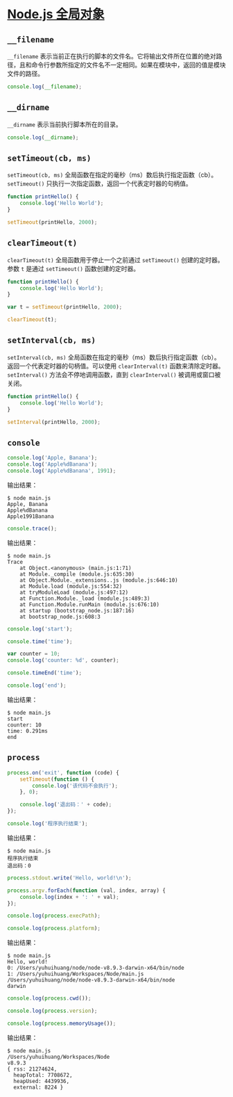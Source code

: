 # [Node.js 全局对象](http://www.runoob.com/nodejs/nodejs-global-object.html)

## `__filename`

`__filename` 表示当前正在执行的脚本的文件名。它将输出文件所在位置的绝对路径，且和命令行参数所指定的文件名不一定相同。如果在模块中，返回的值是模块文件的路径。

```javascript
console.log(__filename);
```

## `__dirname`

`__dirname` 表示当前执行脚本所在的目录。

```javascript
console.log(__dirname);
```

## `setTimeout(cb, ms)`

`setTimeout(cb, ms)` 全局函数在指定的毫秒（ms）数后执行指定函数（cb）。`setTimeout()` 只执行一次指定函数，返回一个代表定时器的句柄值。

```javascript
function printHello() {
    console.log('Hello World');
}

setTimeout(printHello, 2000);
```

## `clearTimeout(t)`

`clearTimeout(t)` 全局函数用于停止一个之前通过 `setTimeout()` 创建的定时器。参数 `t` 是通过 `setTimeout()` 函数创建的定时器。

```javascript
function printHello() {
    console.log('Hello World');
}

var t = setTimeout(printHello, 2000);

clearTimeout(t);
```

## `setInterval(cb, ms)`

`setInterval(cb, ms)` 全局函数在指定的毫秒（ms）数后执行指定函数（cb）。返回一个代表定时器的句柄值。可以使用 `clearInterval(t)` 函数来清除定时器。`setInterval()` 方法会不停地调用函数，直到 `clearInterval()` 被调用或窗口被关闭。

```javascript
function printHello() {
    console.log('Hello World');
}

setInterval(printHello, 2000);
```

## `console`

```javascript
console.log('Apple, Banana');
console.log('Apple%dBanana');
console.log('Apple%dBanana', 1991);
```

输出结果：
```
$ node main.js
Apple, Banana
Apple%dBanana
Apple1991Banana
```

```javascript
console.trace();
```

输出结果：
```
$ node main.js
Trace
    at Object.<anonymous> (main.js:1:71)
    at Module._compile (module.js:635:30)
    at Object.Module._extensions..js (module.js:646:10)
    at Module.load (module.js:554:32)
    at tryModuleLoad (module.js:497:12)
    at Function.Module._load (module.js:489:3)
    at Function.Module.runMain (module.js:676:10)
    at startup (bootstrap_node.js:187:16)
    at bootstrap_node.js:608:3
```

```javascript
console.log('start');

console.time('time');

var counter = 10;
console.log('counter: %d', counter);

console.timeEnd('time');

console.log('end');
```

输出结果：
```
$ node main.js
start
counter: 10
time: 0.291ms
end
```

## `process`

```javascript
process.on('exit', function (code) {
    setTimeout(function () {
        console.log('该代码不会执行');
    }, 0);

    console.log('退出码：' + code);
});

console.log('程序执行结束');
```

输出结果：
```
$ node main.js
程序执行结束
退出码：0
```


```javascript
process.stdout.write('Hello, world!\n');

process.argv.forEach(function (val, index, array) {
    console.log(index + ': ' + val);
});

console.log(process.execPath);

console.log(process.platform);
```

输出结果：
```
$ node main.js
Hello, world!
0: /Users/yuhuihuang/node/node-v8.9.3-darwin-x64/bin/node
1: /Users/yuhuihuang/Workspaces/Node/main.js
/Users/yuhuihuang/node/node-v8.9.3-darwin-x64/bin/node
darwin
```

```javascript
console.log(process.cwd());

console.log(process.version);

console.log(process.memoryUsage());
```

输出结果：
```
$ node main.js
/Users/yuhuihuang/Workspaces/Node
v8.9.3
{ rss: 21274624,
  heapTotal: 7708672,
  heapUsed: 4439936,
  external: 8224 }
```